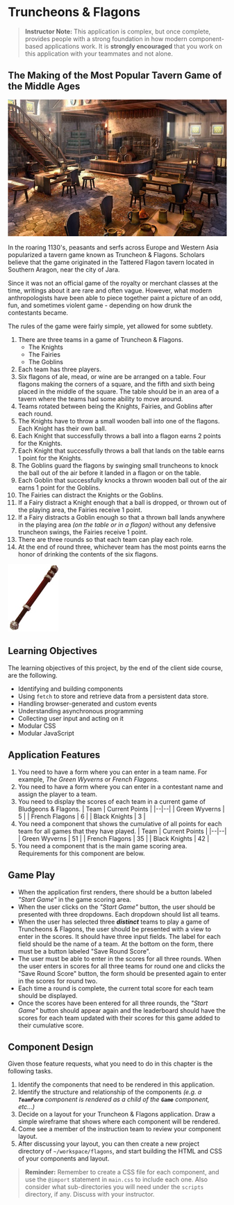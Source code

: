 # Truncheons &amp; Flagons

> **Instructor Note:** This application is complex, but once complete, provides people with a strong foundation in how modern component-based applications work. It is **strongly encouraged** that you work on this application with your teammates and not alone.

## The Making of the Most Popular Tavern Game of the Middle Ages

![](./images/tattered-flagon.jpeg)

In the roaring 1130's, peasants and serfs across Europe and Western Asia popularized a tavern game known as Truncheon & Flagons. Scholars believe that the game originated in the Tattered Flagon tavern located in Southern Aragon, near the city of Jara.

Since it was not an official game of the royalty or merchant classes at the time, writings about it are rare and often vague. However, what modern anthropologists have been able to piece together paint a picture of an odd, fun, and sometimes violent game - depending on how drunk the contestants became.

The rules of the game were fairly simple, yet allowed for some subtlety.

1. There are three teams in a game of Truncheon & Flagons.
    * The Knights
    * The Fairies
    * The Goblins
1. Each team has three players.
1. Six flagons of ale, mead, or wine are be arranged on a table. Four flagons making the corners of a square, and the fifth and sixth being placed in the middle of the square. The table should be in an area of a tavern where the teams had some ability to move around.
1. Teams rotated between being the Knights, Fairies, and Goblins after each round.
1. The Knights have to throw a small wooden ball into one of the flagons. Each Knight has their own ball.
1. Each Knight that successfully throws a ball into a flagon earns 2 points for the Knights.
1. Each Knight that successfully throws a ball that lands on the table earns 1 point for the Knights.
1. The Goblins guard the flagons by swinging small truncheons to knock the ball out of the air before it landed in a flagon or on the table.
1. Each Goblin that successfully knocks a thrown wooden ball out of the air earns 1 point for the Goblins.
1. The Fairies can distract the Knights or the Goblins.
1. If a Fairy distract a Knight enough that a ball is dropped, or thrown out of the playing area, the Fairies receive 1 point.
1. If a Fairy distracts a Goblin enough so that a thrown ball lands anywhere in the playing area _(on the table or in a flagon)_ without any defensive truncheon swings, the Fairies receive 1 point.
1. There are three rounds so that each team can play each role.
1. At the end of round three, whichever team has the most points earns the honor of drinking the contents of the six flagons.

![](./images/bludgeon.jpg)



## Learning Objectives

The learning objectives of this project, by the end of the client side course, are the following.

* Identifying and building components
* Using `fetch` to store and retrieve data from a persistent data store.
* Handling browser-generated and custom events
* Understanding asynchronous programming
* Collecting user input and acting on it
* Modular CSS
* Modular JavaScript

## Application Features

1. You need to have a form where you can enter in a team name. For example, _The Green Wyverns_ or _French Flagons_.
1. You need to have a form where you can enter in a contestant name and assign the player to a team.
1. You need to display the scores of each team in a current game of Bludgeons & Flagons.
    | Team | Current Points |
    |--|--|
    | Green Wyverns | 5 |
    | French Flagons | 6 |
    | Black Knights | 3 |
1. You need a component that shows the cumulative of all points for each team for all games that they have played.
    | Team | Current Points |
    |--|--|
    | Green Wyverns | 51 |
    | French Flagons | 35 |
    | Black Knights | 42 |
1. You need a component that is the main game scoring area. Requirements for this component are below.

## Game Play

* When the application first renders, there should be a button labeled _"Start Game"_ in the game scoring area.
* When the user clicks on the _"Start Game"_ button, the user should be presented with three dropdowns. Each dropdown should list all teams.
* When the user has selected three _**distinct**_ teams to play a game of Truncheons & Flagons, the user should be presented with a view to enter in the scores. It should have three input fields. The label for each field should be the name of a team. At the bottom on the form, there must be a button labeled "Save Round Score".
* The user must be able to enter in the scores for all three rounds. When the user enters in scores for all three teams for round one and clicks the "Save Round Score" button, the form should be presented again to enter in the scores for round two.
* Each time a round is complete, the current total score for each team should be displayed.
* Once the scores have been entered for all three rounds, the _"Start Game"_ button should appear again and the leaderboard should have the scores for each team updated with their scores for this game added to their cumulative score.

## Component Design

Given those feature requests, what you need to do in this chapter is the following tasks.

1. Identify the components that need to be rendered in this application.
1. Identify the structure and relationship of the components _(e.g. a **`TeamForm`** component is rendered as a child of the **`Game`** component, etc...)_
1. Decide on a layout for your Truncheon &amp; Flagons application. Draw a simple wireframe that shows where each component will be rendered.
1. Come see a member of the instruction team to review your component layout.
1. After discussing your layout, you can then create a new project directory of `~/workspace/flagons`, and start building the HTML and CSS of your components and layout.

> **Reminder:** Remember to create a CSS file for each component, and use the `@import` statement in `main.css` to include each one. Also consider what sub-directories you will need under the `scripts` directory, if any. Discuss with your instructor.